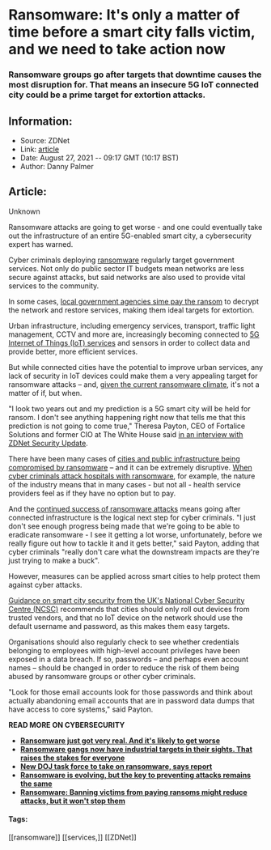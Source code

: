 # Ransomware: It's only a matter of time before a smart city falls victim, and we need to take action now
### Ransomware groups go after targets that downtime causes the most disruption for. That means an insecure 5G IoT connected city could be a prime target for extortion attacks.

## Information:
+ Source: ZDNet
+ Link: [article](https://www.zdnet.com/article/ransomware-its-only-a-matter-of-time-before-an-iot-smart-city-falls-victim-to-an-attack-if-action-isnt-taken-now/)
+ Date: August 27, 2021 -- 09:17 GMT (10:17 BST)
+ Author: Danny Palmer


## Article:
Unknown

Ransomware attacks are going to get worse - and one could eventually take out the infrastructure of an entire 5G-enabled smart city, a cybersecurity expert has warned. 

Cyber criminals deploying [ransomware](https://www.zdnet.com/article/ransomware-an-executive-guide-to-one-of-the-biggest-menaces-on-the-web/) regularly target government services. Not only do public sector IT budgets mean networks are less secure against attacks, but said networks are also used to provide vital services to the community.  

In some cases, [local government agencies sime pay the ransom](https://www.zdnet.com/article/ransomware-why-one-city-chose-to-the-pay-the-ransom-after-falling-victim/) to decrypt the network and restore services, making them ideal targets for extortion.

Urban infrastructure, including emergency services, transport, traffic light management, CCTV and more are, increasingly becoming connected to [5G Internet of Things (IoT) services](https://www.zdnet.com/topic/5g-what-it-means-for-iot/) and sensors in order to collect data and provide better, more efficient services. 

But while connected cities have the potential to improve urban services, any lack of security in IoT devices could make them a very appealing target for ransomware attacks – and, [given the current ransomware climate](https://www.zdnet.com/article/have-we-reached-peak-ransomware-how-the-internets-biggest-security-problem-has-grown-and-what-happens-next/), it's not a matter of if, but when.

"I look two years out and my prediction is a 5G smart city will be held for ransom. I don't see anything happening right now that tells me that this prediction is not going to come true," Theresa Payton, CEO of Fortalice Solutions and former CIO at The White House said [in an interview with ZDNet Security Update](https://www.zdnet.com/video/the-ransomware-threat-is-growing-what-needs-to-happen-to-stop-attacks-getting-worse/). 

There have been many cases of [cities and public infrastructure being compromised by ransomware](https://www.zdnet.com/article/ransomware-why-cities-have-become-such-a-big-target-for-cyberattacks-and-why-itll-get-worse-before-it-gets-better/) – and it can be extremely disruptive. [When cyber criminals attack hospitals with ransomware](https://www.zdnet.com/article/cyber-criminals-targeting-hospitals-are-playing-with-lives-and-must-be-stopped-report-warns/), for example, the nature of the industry means that in many cases - but not all - health service providers feel as if they have no option but to pay. 






And the [continued success of ransomware attacks](https://www.zdnet.com/article/ransomware-these-four-rising-threats-could-be-the-next-major-cybersecurity-risk-facing-your-business/) means going after connected infrastructure is the logical next step for cyber criminals. "I just don't see enough progress being made that we're going to be able to eradicate ransomware - I see it getting a lot worse, unfortunately, before we really figure out how to tackle it and it gets better," said Payton, adding that cyber criminals "really don't care what the downstream impacts are they're just trying to make a buck". 

However, measures can be applied across smart cities to help protect them against cyber attacks.

[Guidance on smart city security from the UK's National Cyber Security Centre (NCSC)](https://www.zdnet.com/article/smart-cities-are-a-tempting-target-for-cyberattacks-so-its-time-to-secure-them-now/) recommends that cities should only roll out devices from trusted vendors, and that no IoT device on the network should use the default username and password, as this makes them easy targets. 

Organisations should also regularly check to see whether credentials belonging to employees with high-level account privileges have been exposed in a data breach. If so, passwords – and perhaps even account names – should be changed in order to reduce the risk of them being abused by ransomware groups or other cyber criminals. 

"Look for those email accounts look for those passwords and think about actually abandoning email accounts that are in password data dumps that have access to core systems," said Payton. 

**READ MORE ON CYBERSECURITY**

* [**Ransomware just got very real. And it's likely to get worse**](https://www.zdnet.com/article/ransomware-just-got-very-real-and-its-likely-to-get-worse/)
* [**Ransomware gangs now have industrial targets in their sights. That raises the stakes for everyone**](https://www.zdnet.com/article/ransomware-gangs-now-have-industrial-targets-in-their-sights-that-raises-the-stakes-for-everyone/)
* [**New DOJ task force to take on ransomware, says report**](https://www.cnet.com/tech/services-and-software/new-doj-task-force-to-reportedly-take-on-ransomware/)
* [**Ransomware is evolving, but the key to preventing attacks remains the same**](https://www.zdnet.com/article/ransomware-is-evolving-but-the-key-to-preventing-attacks-remains-the-same/)
* [**Ransomware: Banning victims from paying ransoms might reduce attacks, but it won't stop them**](https://www.zdnet.com/article/ransomware-banning-victims-from-paying-ransoms-might-reduce-attacks-but-it-wont-stop-them/)





#### Tags:
[[ransomware]] [[services,]] [[ZDNet]]
